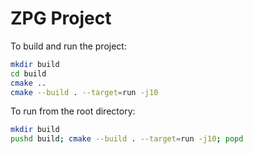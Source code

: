 # ZPG Project

To build and run the project:

```sh
mkdir build
cd build
cmake ..
cmake --build . --target=run -j10
```

To run from the root directory:

```sh
mkdir build
pushd build; cmake --build . --target=run -j10; popd
```
